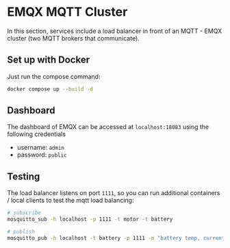 # EMQX MQTT Cluster
In this section, services include a load balancer in front of an MQTT - EMQX cluster (two MQTT brokers that communicate).

## Set up with Docker
Just run the compose command:
```bash
docker compose up --build -d
```

## Dashboard
The dashboard of EMQX can be accessed at `localhost:18083` using the following credentials
- username: `admin`
- password: `public`

## Testing
The load balancer listens on port `1111`, 
so you can run additional containers / local clients to test the mqtt load balancing:
```bash
# subscribe
mosquitto_sub -h localhost -p 1111 -t motor -t battery
```
```bash
# publish
mosquitto_pub -h localhost -t battery -p 1111 -m "battery temp, current, ..."
```

